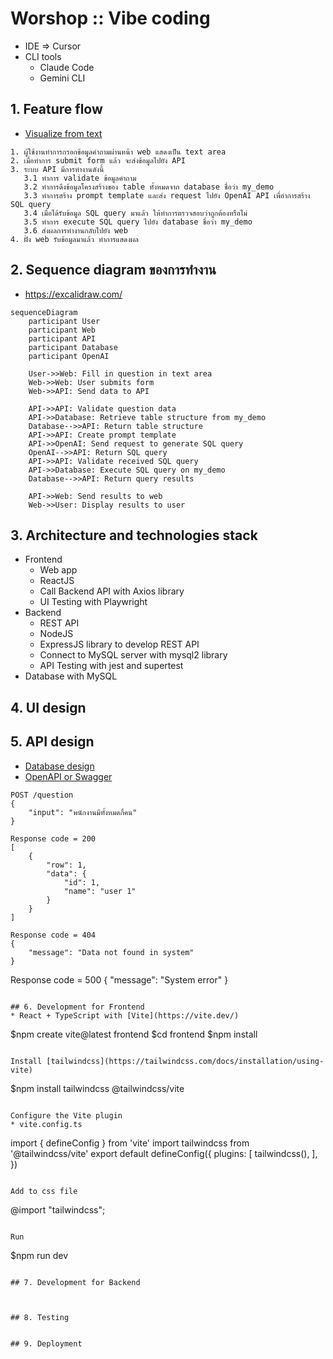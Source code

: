 # Worshop :: Vibe coding
* IDE => Cursor
* CLI tools
  * Claude Code
  * Gemini CLI  

## 1. Feature flow
* [Visualize from text](https://www.napkin.ai/)

```
1. ผู้ใช้งานทำการกรอกข้อมูลคำถามผ่านหน้า web แสดงเป็น text area
2. เมื่อทำการ submit form แล้ว จะส่งข้อมูลไปยัง API
3. ระบบ API มีการทำงานดังนี้
   3.1 ทำการ validate ข้อมูลคำถาม
   3.2 ทำการดึงข้อมูลโครงสร้างของ table ทั้งหมดจาก database ชื่อว่า my_demo
   3.3 ทำการสร้าง prompt template และส่ง request ไปยัง OpenAI API เพื่อำการสร้าง SQL query
   3.4 เมื่อได้รับข้อมูล SQL query มาแล้ว ให้ทำการตรวจสอบว่าถูกต้องหรือไม่
   3.5 ทำการ execute SQL query ไปยัง database ชื่อว่า my_demo
   3.6 ส่งผลการทำงานกลับไปยัง web
4. ฝั่ง web รับข้อมูลมาแล้ว ทำการแสดงผล
```

## 2. Sequence diagram ของการทำงาน
* https://excalidraw.com/

```mermaid
sequenceDiagram
    participant User
    participant Web
    participant API
    participant Database
    participant OpenAI

    User->>Web: Fill in question in text area
    Web->>Web: User submits form
    Web->>API: Send data to API

    API->>API: Validate question data
    API->>Database: Retrieve table structure from my_demo
    Database-->>API: Return table structure
    API->>API: Create prompt template
    API->>OpenAI: Send request to generate SQL query
    OpenAI-->>API: Return SQL query
    API->>API: Validate received SQL query
    API->>Database: Execute SQL query on my_demo
    Database-->>API: Return query results

    API->>Web: Send results to web
    Web->>User: Display results to user
```

## 3. Architecture and technologies stack
* Frontend
  * Web app
  * ReactJS
  * Call Backend API with Axios library
  * UI Testing with Playwright
* Backend
  * REST API
  * NodeJS
  * ExpressJS library to develop REST API
  * Connect to MySQL server with mysql2 library
  * API Testing with jest and supertest
* Database with MySQL

## 4. UI design


## 5. API design
* [Database design](https://database.build/)
* [OpenAPI or Swagger](https://swagger.io/)
```
POST /question
{
    "input": "พนักงานมีทั้งหมดกี่คน"
}

Response code = 200
[
    {
        "row": 1,
        "data": {
            "id": 1,
            "name": "user 1"
        }
    }
]

Response code = 404
{
    "message": "Data not found in system"
}
```

Response code = 500
{
    "message": "System error"
}
```

## 6. Development for Frontend
* React + TypeScript with [Vite](https://vite.dev/)
```
$npm create vite@latest frontend
$cd frontend
$npm install
```

Install [tailwindcss](https://tailwindcss.com/docs/installation/using-vite)
```
$npm install tailwindcss @tailwindcss/vite
```

Configure the Vite plugin
* vite.config.ts
```
import { defineConfig } from 'vite'
import tailwindcss from '@tailwindcss/vite'
export default defineConfig({
  plugins: [
    tailwindcss(),
  ],
})
```

Add to css file
```
@import "tailwindcss";
```

Run
```
$npm run dev
```

## 7. Development for Backend



## 8. Testing


## 9. Deployment

